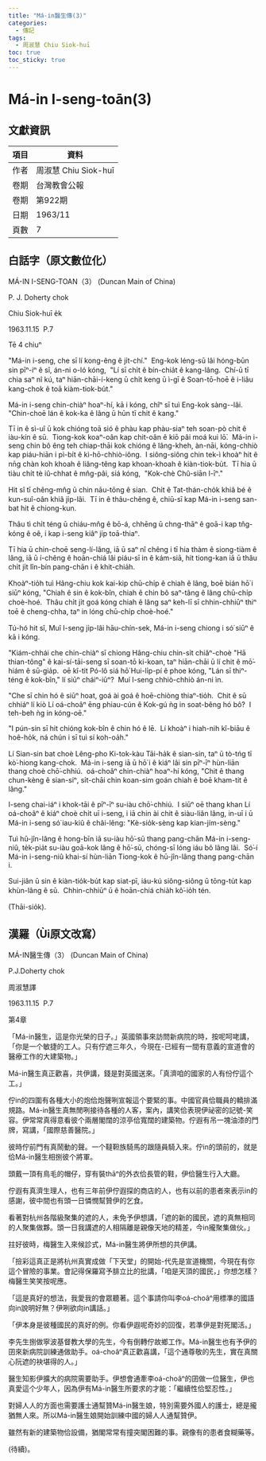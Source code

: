 ```yaml
---
title: "Má-in醫生傳(3)"
categories:
  - 傳記
tags:
  - 周淑慧 Chiu Siok-huī
toc: true
toc_sticky: true
---
```


# Má-in I-seng-toān(3)

## 文獻資訊

| 項目 | 資料 |
|---|---|
| 作者 | 周淑慧 Chiu Siok-huī |
| 卷期 | 台灣教會公報 |
| 卷期 | 第922期 |
| 日期 | 1963/11 |
| 頁數 | 7 |

## 白話字（原文數位化）

MÁ-IN I-SENG-TOAN（3） (Duncan Main of China)

P. J. Doherty chok

Chiu Siok-huī e̍k

1963.11.15  P.7

Tē 4 chiuⁿ

"Má-in i-seng, che sī lí kong-êng ê ji̍t-chí."  Eng-kok léng-sū lâi hóng-būn sin pīⁿ-iⁿ ê sî, án-ni o-ló kóng,  "Lí sī chi̍t ê bín-chia̍t ê kang-lâng.  Chí-ū tī chia saⁿ nî kú, taⁿ hiān-chāi-í-keng ū chi̍t keng ū ì-gī ê Soan-tō-hoē ê i-liâu kang-chok ê toā kiàm-tiok-bu̍t."

Má-in i-seng chin-chiàⁿ hoaⁿ-hí, kā i kóng, chîⁿ sī tuì Eng-kok sàng--lâi.  "Chin-choē lán ê kok-ka ê lâng ū hūn tī chit ê kang."

Tī in ê sì-uî ū kok chióng toā sió ê phàu kap phàu-siaⁿ teh soan-pò chit ê iàu-kín ê sū.  Tiong-kok koaⁿ-oân kap chit-oân ê kiō pâi moá kui lō͘.  Má-in i-seng chin bô êng teh chiap-thāi kok chióng ê lâng-kheh, àn-nāi, kóng-chhiò kap piáu-hiān i pì-bi̍t ê kì-hō-chhiò-iông.  I siông-siông chin tek-ì khoàⁿ hit ê nn̄g chàn koh khoah ê liâng-têng kap khoan-khoah ê kiàn-tiok-bu̍t.  Tī hia ū tiàu chi̍t tè iû-chhat ê mn̂g-pâi, siá kóng,  "Kok-chè Chû-siān I-īⁿ."

Hit sî tī chêng-mn̂g ū chin nāu-tōng ê sian.  Chi̍t ê Tat-thán-cho̍k khiâ bé ê kun-suî-oân khiâ ji̍p-lâi.  Tī in ê thâu-chêng ê, chiū-sī kap Má-in i-seng san-bat hit ê chiong-kun.

Thâu tì chi̍t téng ū chiáu-mn̂g ê bō-á, chhēng ū chng-thāⁿ ê goā-i kap tn̂g-kóng ê oê, i kap i-seng kiâⁿ ji̍p toā-thiaⁿ.

Tī hia ū chin-choē seng-lí-lâng, iā ū saⁿ nî chêng i tī hia thàm ê siong-tiàm ê lâng, iā ū í-chêng ê hoān-chiá lâi piáu-sī in ê kám-siā, hit tiong-kan iā ū thâu chi̍t ji̍t lîn-bín pang-chān i ê khit-chia̍h.

Khoàⁿ-tio̍h tuì Hâng-chiu kok kai-kip chū-chi̍p ê chiah ê lâng, boē bián hō͘ i siūⁿ kóng, "Chiah ê sin ê kok-bîn, chiah ê chin bô saⁿ-tâng ê lâng chū-chi̍p choè-hoé.  Thâu chi̍t ji̍t goá kóng chiah ê lâng saⁿ keh-lī sī chhin-chhiūⁿ thiⁿ toē ê cheng-chha, taⁿ in lóng chū-chi̍p choè-hoé."

Tú-hó hit sî, Muî I-seng ji̍p-lâi hāu-chín-sek, Má-in i-seng chiong i só͘ siūⁿ ê kā i kóng.

"Kiám-chhái che chin-chiàⁿ sī chiong Hâng-chiu chin-si̍t chiâⁿ-choè "Hā thian-tông" ê kai-sí-tāi-seng sī soan-tō ki-koan, taⁿ hiān-chāi ū lí chit ê mō͘-hiám ê sū-gia̍p.  oē kî-tit Pó-lô siá hō͘ Hui-li̍p-pí ê phoe kóng, "Lán sī thiⁿ-téng ê kok-bîn," lí siūⁿ cháiⁿ-iūⁿ?  Muí I-seng chhiò-chhiò án-ni ìn.

"Che sī chin hó ê siūⁿ hoat, goá ài goá ê hoē-chiòng thiaⁿ-tio̍h.  Chit ê sū chhiáⁿ lí kiò Lí oá-choâⁿ ēng phiau-cún ê Kok-gú ǹg in soat-bêng hó bô?  I teh-beh ǹg in kóng-oē."

"I pún-sin sī hit chióng kok-bîn ê chin hó ê lē.  Lí khoàⁿ i hiah-nih kî-biāu ê hoê-ho̍k, ná chún i sī tuì sí koh-oa̍h."

Lí Sian-sin bat choè Lêng-pho Ki-tok-kàu Tāi-ha̍k ê sian-sin, taⁿ ū tò-tńg tī kò͘-hiong kang-chok.  Má-in i-seng iā ū hō͘ i ê kiáⁿ lâi sin pīⁿ-īⁿ hùn-liān thang choè chō͘-chhiú.  oá-choâⁿ chin-chiàⁿ hoaⁿ-hí kóng, "Chit ê thang chun-kèng ê sian-siⁿ, si̍t-chāi chin koan-sim goán chiah ê boē kham-tit ê lâng."

I-seng chai-iáⁿ i khok-tāi ê pīⁿ-īⁿ su-iàu chō͘-chhiú.  I siūⁿ oē thang khan Lí oá-choâⁿ ê kiáⁿ choè chi̍t uī i-seng, i iā chin ài chit ê siàu-liân lâng, in-uī i ū Má-in i-seng só͘ iau-kiû ê châi-lêng: "Kè-sio̍k-sèng kap kian-jím-sèng."

Tuì hū-jîn-lâng ê hong-bīn iā su-iàu hō͘-sū thang pang-chān Má-in i-seng-niû, te̍k-pia̍t su-iàu goā-kok lâng ê hō͘-sū, chóng-sī lóng iáu bô lâng lâi.  Só͘-í Má-in i-seng-niû khai-sí hùn-liān Tiong-kok ê hū-jîn-lâng thang pang-chān i.

Sui-jiân ū sin ê kiàn-tio̍k-bu̍t kap siat-pī, iáu-kú siông-siông ū tōng-tu̍t kap khùn-lâng ê sū.  Chhin-chhiūⁿ ū ê hoān-chiá chia̍h kô͘-io̍h tén.

(Thāi-sio̍k).

## 漢羅（Ùi原文改寫）

MÁ-IN醫生傳（3） (Duncan Main of China)

P.J.Doherty chok

周淑慧譯

1963.11.15  P.7

第4章

「Má-in醫生，這是你光榮的日子。」英國領事來訪問新病院的時，按呢呵咾講，「你是一个敏捷的工人。只有佇遮三年久，今現在-已經有一間有意義的宣道會的醫療工作的大建築物。」

Má-in醫生真正歡喜，共伊講，錢是對英國送來。「真濟咱的國家的人有份佇這个工。」

佇in的四圍有各種大小的炮佮炮聲咧宣報這个要緊的事。中國官員佮職員的轎排滿規路。Má-in醫生真無閒咧接待各種的人客，案內，講笑佮表現伊祕密的記號-笑容。伊常常真得意看彼个兩層閣闊的涼亭佮寬闊的建築物。佇遐有吊一塊油漆的門牌，寫講，「國際慈善醫院。」

彼時佇前門有真鬧動的聲。一个韃靼族騎馬的跟隨員騎入來。佇in的頭前的，就是佮Má-in醫生相捌彼个將軍。

頭戴一頂有鳥毛的帽仔，穿有裝thāⁿ的外衣佮長管的鞋，伊佮醫生行入大廳。

佇遐有真濟生理人，也有三年前伊佇遐探的商店的人，也有以前的患者來表示in的感謝，彼中間也有頭一日憐憫幫贊伊的乞食。

看著對杭州各階級聚集的遮的人，未免予伊想講，「遮的新的國民，遮的真無相同的人聚集做夥。頭一日我講遮的人相隔離是親像天地的精差，今in攏聚集做伙。」

拄好彼時，梅醫生入來候診式，Má-in醫生將伊所想的共伊講。

「撿彩這真正是將杭州真實成做「下天堂」的開始-代先是宣道機關，今現在有你這个冒險的事業。會記得保羅寫予腓立比的批講，「咱是天頂的國民，」你想怎樣？梅醫生笑笑按呢應。

「這是真好的想法，我愛我的會眾聽著。這个事請你叫李oá-choâⁿ用標準的國語向in說明好無？伊咧欲向in講話。」

「伊本身是彼種國民的真好的例。你看伊遐呢奇妙的回復，若準伊是對死閣活。」

李先生捌做寧波基督教大學的先生，今有倒轉佇故鄉工作。Má-in醫生也有予伊的囝來新病院訓練通做助手。oá-choâⁿ真正歡喜講，「這个通尊敬的先生，實在真關心阮遮的袂堪得的人。」

醫生知影伊擴大的病院需要助手。伊想會通牽李oá-choâⁿ的囝做一位醫生，伊也真愛這个少年人，因為伊有Má-in醫生所要求的才能：「繼續性佮堅忍性。」

對婦人人的方面也需要護士通幫贊Má-in醫生娘，特別需要外國人的護士，總是攏猶無人來。所以Má-in醫生娘開始訓練中國的婦人人通幫贊伊。

雖然有新的建築物佮設備，猶閣常常有撞突閣困難的事。親像有的患者食糊藥等。

(待續)。
